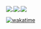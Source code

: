 <a href="https://github-readme-stats.vercel.app/api?username=tsukasaroot&show_icons=true&theme=tokyonight&count_private=true&show_owner=true">
  <img align="center" src="https://github-readme-stats-theta-henna.vercel.app/api?username=tsukasaroot&show_icons=true&theme=tokyonight&count_private=true&show_owner=true" />
</a>
<a href="https://github-readme-stats.vercel.app/top-langs/?username=tsukasaroot&theme=tokyonight">
  <img align="center" src="https://github-readme-stats-theta-henna.vercel.app/api/top-langs/?username=tsukasaroot&theme=tokyonight&count_private=true" />
</a>
<a href="https://wakatime.com/@tsukasaroot">
  <img align="center" src="https://github-readme-stats.vercel.app/api/wakatime?username=tsukasaroot&layout=compact" />
</a>

[![wakatime](https://wakatime.com/badge/user/a8c97f4a-f66c-423f-bc68-34cee3af760f.svg)](https://wakatime.com/@a8c97f4a-f66c-423f-bc68-34cee3af760f)
